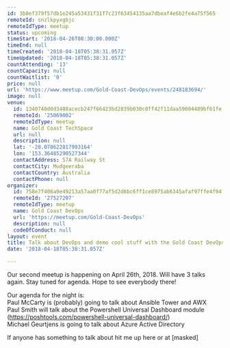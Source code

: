 ```yaml
---
id: 3b8ef379f57db1e245a53431f31f7c23f63454135aa7dbeaf4e6b2fe4a75f565
remoteId: snzlkpyxgbjc
remoteIdType: meetup
status: upcoming
timeStart: '2018-04-26T08:30:00.000Z'
timeEnd: null
timeCreated: '2018-04-18T05:38:31.057Z'
timeUpdated: '2018-04-18T05:38:31.057Z'
countAttending: '13'
countCapacity: null
countWaitlist: '0'
price: null
url: 'https://www.meetup.com/Gold-Coast-DevOps/events/248183694/'
image: null
venue:
  id: 1340740d0d3488acecb247f66423bd2839b030c0ff42f11daa59604489bf61fe
  remoteId: '25069002'
  remoteIdType: meetup
  name: Gold Coast TechSpace
  url: null
  description: null
  lat: '-28.078622817993164'
  lon: '153.36485290527344'
  contactAddress: 57A Railway St
  contactCity: Mudgeeraba
  contactCountry: Australia
  contactPhone: null
organizer:
  id: 758e7f406a9e49213a57aa0f77af5d2d6bc6ff1ce8975ab6345afaf97ffe4f94
  remoteId: '27527207'
  remoteIdType: meetup
  name: Gold Coast DevOps
  url: 'https://meetup.com/Gold-Coast-DevOps'
  description: null
  codeOfConduct: null
layout: event
title: Talk about DevOps and demo cool stuff with the Gold Coast DevOps Meetup!
date: '2018-04-18T05:38:31.057Z'

---
```

<p>Our second meetup is happening on April 26th, 2018. Will have 3 talks again. Stay tuned for agenda. Hope to see everybody there!</p> <p>Our agenda for the night is:<br/>Paul McCarty is (probably) going to talk about Ansible Tower and AWX<br/>Paul Smith will talk about the Powershell Universal Dashboard module (<a href="https://poshtools.com/powershell-universal-dashboard/" class="linkified">https://poshtools.com/powershell-universal-dashboard/</a>)<br/>Michael Geurtjens is going to talk about Azure Active Directory</p> <p>If anyone has something to talk about hit me up here or at [masked]</p>
